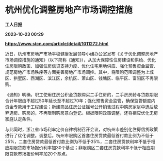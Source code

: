 # 杭州优化调整房地产市场调控措施
**工人日报**

**2023-10-23 00:29**

**https://www.stcn.com/article/detail/1011272.html**

近日，杭州市房地产市场平稳健康发展领导小组办公室发布《关于优化调整房地产市场调控措施的通知》（以下简称《通知》），从加大保障性住房建设和供给、优化住房限购政策、加强住房信贷支持力度、优化住宅用地供应、强化预售资金监管、规范房地产市场秩序等方面完善房地产市场调控。其中，将限购范围调整为上城区、拱墅区、西湖区、滨江区，余杭区、萧山区、钱塘区、临平区、富阳区不再限购。

《通知》明确，职工使用住房公积金贷款购买二手住房的，二手房房龄与贷款期限合计年限由不超过50年延长至不超过70年；强化预售资金监管，确保监管额度内资金专款用于工程建设；新建商品住房公证摇号公开销售过程中购房家庭中选后放弃选房、购房的，不再限制购房意向登记。根据限购政策调整，还将相应优化无房家庭认定条件。

与此同时，浙江省市场利率定价自律机制召开会议，对杭州市差别化住房信贷政策进行了优化调整。调整后，杭州市限购区首套住房贷款最低首付款比例为不低于25%，二套住房贷款最低首付款比例为不低于35%，二套住房贷款利率不低于相应期限贷款市场报价利率加30个基点；非限购区二套住房贷款利率不低于相应期限贷款市场报价利率加20个基点。